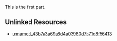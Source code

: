 This is the first part.


## Unlinked Resources

- [unnamed_43b7a3a69a8d4a03980d7b71d8f56413](./unnamed_43b7a3a69a8d4a03980d7b71d8f56413)
